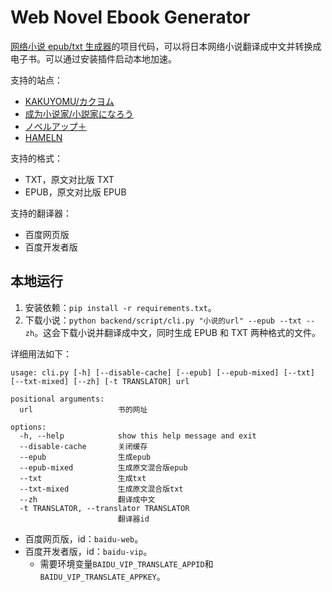 # Web Novel Ebook Generator

[网络小说 epub/txt 生成器](https://books.fishhawk.top/)的项目代码，可以将日本网络小说翻译成中文并转换成电子书。可以通过安装插件启动本地加速。

支持的站点：

- [KAKUYOMU/カクヨム](https://kakuyomu.jp/)
- [成为小说家/小説家になろう](https://syosetu.com/)
- [ノベルアップ＋](https://novelup.plus/)
- [HAMELN](https://syosetu.org/)

支持的格式：

- TXT，原文对比版 TXT
- EPUB，原文对比版 EPUB

支持的翻译器：

- 百度网页版
- 百度开发者版


## 本地运行

1. 安装依赖：`pip install -r requirements.txt`。
2. 下载小说：`python backend/script/cli.py "小说的url" --epub --txt --zh`。这会下载小说并翻译成中文，同时生成 EPUB 和 TXT 两种格式的文件。

详细用法如下：

```
usage: cli.py [-h] [--disable-cache] [--epub] [--epub-mixed] [--txt] [--txt-mixed] [--zh] [-t TRANSLATOR] url

positional arguments:
  url                   书的网址

options:
  -h, --help            show this help message and exit
  --disable-cache       关闭缓存
  --epub                生成epub
  --epub-mixed          生成原文混合版epub
  --txt                 生成txt
  --txt-mixed           生成原文混合版txt
  --zh                  翻译成中文
  -t TRANSLATOR, --translator TRANSLATOR
                        翻译器id
```

- 百度网页版，id：`baidu-web`。
- 百度开发者版，id：`baidu-vip`。
  - 需要环境变量`BAIDU_VIP_TRANSLATE_APPID`和`BAIDU_VIP_TRANSLATE_APPKEY`。
